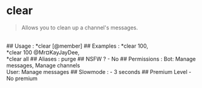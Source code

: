 # clear

> Allows you to clean up a channel's messages.

<br>
## Usage :
*clear <quantity/all> [@member]
## Examples :
*clear 100,
<br>*clear 100 @Mr¤KayJayDee,
<br>*clear all
## Aliases :
purge
## NSFW ?
- No
## Permissions :
Bot: Manage messages, Manage channels
<br>
User: Manage messages
## Slowmode :
- 3 seconds
## Premium Level
- No premium